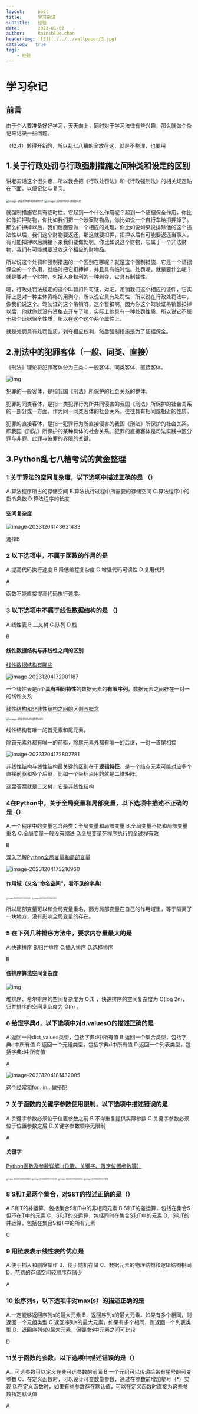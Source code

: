 ```yaml
---
layout:     post
title:      学习杂记
subtitle:   经验
date:       2023-01-02
author:     Rainsblue.chan
header-img: ![3](../../../wallpaper/3.jpg)
catalog:   true
tags:
    - 经验
---
```


# 学习杂记

## 前言

由于个人要准备好好学习，天天向上，同时对于学习法律有些兴趣，那么就做个杂记来记录一些问题。

（12.4）懒得开新的，所以乱七八糟的全放在这，就是不整理，也要用

## 1.关于行政处罚与行政强制措施之间种类和设定的区别

讲老实话这个很头疼，所以我会把《行政处罚法》和《行政强制法》的相关规定贴在下面，以便记忆与复习。

<img src="https://cdn.jsdelivr.net/gh/rainsbluechan/blogimage@main/img/202311061433252.png" alt="image-20231106143340087" style="zoom:50%;" />

<img src="https://cdn.jsdelivr.net/gh/rainsbluechan/blogimage@main/img/202311061433949.png" alt="image-20231106143320431" style="zoom:50%;" />

就强制措施它具有临时性，它起到一个什么作用呢？起到一个证据保全作用，你比如像扣押财物，你比如我们把一个涉案财物品，你比如说一个自行车给扣押掉了。那么扣押掉以后，我们后面要做一个相应的处理，你比如说如果说排除他的这个违法性以后，我们这个财物要返还，那这就要扣押，扣押以后有可能要返还当事人，有可能扣押以后就接下来我们要做处罚。你比如说这个财物，它属于一个非法财物，我们有可能就要没收这个相应的财物品。

所以说这个处罚和强制措施的一个区别在哪呢？就是这个强制措施，它是一个证据保全的一个作用，就临时把它扣押掉，并且具有临时性。处罚呢，就是要什么呢？就是要对一个财物，包括人身权利的一种剥夺，它具有制裁性。

嗯，行政处罚法规定的这个叫暂扣许可证，对吧，吊销我们这个相应的证件，它实际上是对一种主体资格的用剥夺，所以说它具有处罚性，所以说在行政处罚法中，像我们说这个。驾驶证的这个吊销呀，这个暂扣啊，因为你这个驾驶证吊销暂扣掉以后，他就你就没有资格去开车了嘛，实际上他具有一种处罚性质，所以说它不属于那个证据保全性质，所以在这个这个两个属性上。

就是处罚具有处罚性质，剥夺相应权利，然后强制措施是为了证据保全。

## 2.刑法中的犯罪客体（一般、同类、直接）

《刑法》理论将犯罪客体分为三类：一般客体、同类客体、直接客体。

![img](https://imgf.66law.cn/upload/f/201901/17/1028455821.jpg)

犯罪的一般客体，是指我国《刑法》所保护的社会关系的整体。

犯罪的同类客体，是指一类犯罪行为所共同侵害的我国《刑法》所保护的社会关系的一部分或一方面。作为同一同类客体的社会关系，往往具有相同或相近的性质。

犯罪的直接客体，是指一犯罪行为所直接侵害的我国《刑法》所保护的社会关系，即我国《刑法》所保护的某种具体的社会关系。犯罪的直接客体是司法实践中区分罪与非罪、此罪与彼罪的界限的关键。

## 3.Python乱七八糟考试的黄金整理

### 1 关于算法的空间复杂度，以下选项中描述正确的是 （）

A.算法程序所占的存储空间
B.算法执行过程中所需要的存储空间
C.算法程序中的指令条数
D.算法程序的长度

#### 空间复杂度

![image-20231204143631433](https://cdn.jsdelivr.net/gh/rainsbluechan/bgimage@main/img/202312041436757.png)

选择B

### 2 以下选项中，不属于函数的作用的是

A.提高代码执行速度
B.降低编程复杂度
C.增强代码可读性
D.复用代码

A

函数不能直接提高代码执行速度。

### 3 以下选项中不属于线性数据结构的是 （)

A.线性表
B.二叉树
C.队列
D.栈

B

#### 线性数据结构与非线性之间的区别

[线性数据结构有哪些](https://worktile.com/kb/ask/4997.html)

![image-20231204172001187](https://cdn.jsdelivr.net/gh/rainsbluechan/bgimage@main/img/202312041720387.png)

一个线性表是n个**具有相同特性**的数据元素的**有限序列**，数据元素之间存在一对一的线性关系

[线性结构和非线性结构之间的区别与概念](https://blog.csdn.net/m0_37482190/article/details/88082900)

<img src="https://cdn.jsdelivr.net/gh/rainsbluechan/bgimage@main/img/202312041725814.png" alt="image-20231204172551499" style="zoom:50%;" />

线性结构有唯一的首元素和尾元素，

除首元素外都有唯一的前驱，除尾元素外都有唯一的后继，一对一首尾相接

![image-20231204172802781](https://cdn.jsdelivr.net/gh/rainsbluechan/bgimage@main/img/202312041728921.png)

非线性结构与线性结构最关键的区别在于**逻辑特征**，是一个结点元素可能对应多个直接前驱和多个后继，比如一个坐标点用的就是二维矩阵。

这里答案就是二叉树，它是非线性结构

### 4在Python中，关于全局变量和局部变量，以下选项中描述不正确的是（）

A.一个程序中的变量包含两类：全局变量和局部变量
B.全局变量不能和局部变量重名
C.全局变量一般没有缩进
D.全局变量在程序执行的全过程有效

B

[深入了解Python全局变量和局部变量](https://zhuanlan.zhihu.com/p/98432907)

![image-20231204173216960](https://cdn.jsdelivr.net/gh/rainsbluechan/bgimage@main/img/202312041732002.png)

#### 作用域（又名“命名空间”，看不见的字典）

<img src="C:\Users\14682\AppData\Roaming\Typora\typora-user-images\image-20231204173331348.png" alt="image-20231204173331348" style="zoom: 33%;" />

<img src="https://cdn.jsdelivr.net/gh/rainsbluechan/bgimage@main/img/202312041738932.png" alt="image-20231204173827290" style="zoom:33%;" />

所以局部变量可以和全局变量重名，因为局部变量在自己的作用域里，等于隔离了一块地方，没有影响全局变量的存在。

### 5 在下列几种排序方法中，要求内存量最大的是

A.快速排序
B.归并排序
C.插入排序
D.选择排序

B

#### 各排序算法空间复杂度

![img](https://uploadfiles.nowcoder.com/images/20190311/242025553_1552286786362_E70A7C7F55EE4951924DEBF98CC9513D)

堆排序、希尔排序的空间复杂度为 O(1) ，快速排序的空间复杂度为 O(log 2n)，归并排序的空间复杂度为 O(n) 。

### 6 给定字典d，以下选项中对d.valuesO的描述正确的是

A.返回一种dict_values类型，包括字典d中所有值
B.返回一个集合类型，包括字典d中所有值
C.返回一个元组类型，包括字典d中所有值
D.返回一个列表类型，包括字典d中所有值

A

![image-20231204181432085](https://cdn.jsdelivr.net/gh/rainsbluechan/bgimage@main/img/202312041814470.png)

这个经常和for...in...做搭配

### 7 关于函数的关键字参数使用限制，以下选项中描述错误的是

A.关键字参数必须位于位置参数之前
B.不得重复提供实际参数
C.关键字参数必须位于位置参数之后
D.关键字参数顺序无限制

A

#### 关键字

[Python函数及参数详解（位置、关键字、限定位置参数等）](https://blog.csdn.net/Hardworking666/article/details/111709764)

<img src="https://cdn.jsdelivr.net/gh/rainsbluechan/bgimage@main/img/202312041820389.png" alt="image-20231204182038821" style="zoom:33%;" />

<img src="https://cdn.jsdelivr.net/gh/rainsbluechan/bgimage@main/img/202312041824735.png" alt="image-20231204182446636" style="zoom:33%;" />

<img src="https://cdn.jsdelivr.net/gh/rainsbluechan/bgimage@main/img/202312041825049.png" alt="image-20231204182502133" style="zoom: 33%;" />

<img src="https://cdn.jsdelivr.net/gh/rainsbluechan/bgimage@main/img/202312041828826.png" alt="image-20231204182847836" style="zoom:33%;" />



### 8 S和T是两个集合，对S&T的描述正确的是（）

A.S和T的补运算，包括集合S和T中的非相同元素
B.S和T的差运算，包括在集合S但不在T中的元素
C．S和T的交运算，包括同时在集合S和T中的元素
D．S和T的并运算，包括在集合S和T中的所有元素

C

### 9 用链表表示线性表的优点是

A.便于插入和删除操作
B．便于随机存储
C．数据元素的物理结构和逻辑结构相同
D．花费的存储空间较顺序存储少

A

### 10 设序列s，以下选项中对max(s）的描述正确的是

A.一定能够返回序列s的最大元素
B．返回序列s的最大元素，如果有多个相同，则返回一个元组类型
C.返回序列s的最大元素，如果有多个相同，则返回一个列表类型
D．返回序列s的最大元素，但要求s中元素之间可比较

D

### 11关于函数的参数，以下选项中描述错误的是（）

A。可选参数可以定义在非可选参数的前面
B.一个元组可以传递给带有星号的可变参数
C．在定义函数时，可以设计可变数量参数，通过在参数前增加星号（*）实现
D.在定义函数时，如果有些参数存在默认值，可以在定义函数时直接为这些参数指定默认值

A
